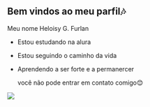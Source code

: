## Bem vindos ao meu parfil🎶

Meu nome Heloisy G. Furlan 

- Estou estudando na alura
- Estou seguindo o caminho da vida
- Aprendendo a ser forte e a permanercer

  você não pode entrar em contato comigo😊




![](  https://t.ctcdn.com.br/nHi_A7VYxXSqvBPmt7DMTCqIdtA=/768x432/smart/i6161.jpeg)
